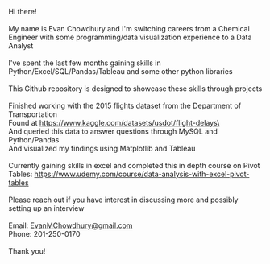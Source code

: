  Hi there! \
\
My name is Evan Chowdhury and I\'m switching careers from a Chemical Engineer with some programming/data visualization experience to a Data Analyst\
\
I\'ve spent the last few months gaining skills in Python/Excel/SQL/Pandas/Tableau and some other python libraries\
\
This Github repository is designed to showcase these skills through projects\
\
Finished working with the 2015 flights dataset from the Department of Transportation\
Found at https://www.kaggle.com/datasets/usdot/flight-delays\
\
And queried this data to answer questions through MySQL and Python/Pandas \
And visualized my findings using Matplotlib and Tableau\
\
Currently gaining skills in excel and completed this in depth course on Pivot Tables: https://www.udemy.com/course/data-analysis-with-excel-pivot-tables \
\
Please reach out if you have interest in discussing more and possibly setting up an interview\
\
Email: EvanMChowdhury@gmail.com\
Phone: 201-250-0170\
\
Thank you!
